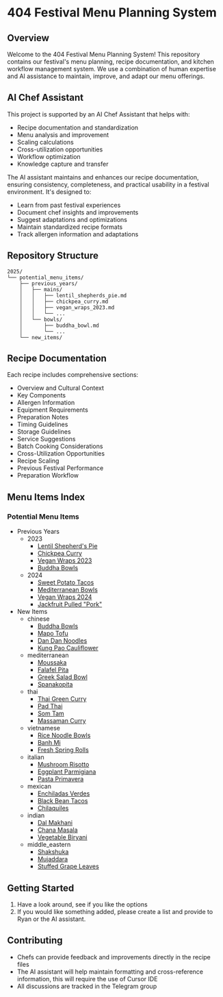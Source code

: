 # 404 Festival Menu Planning System

## Overview
Welcome to the 404 Festival Menu Planning System! This repository contains our festival's menu planning, recipe documentation, and kitchen workflow management system. We use a combination of human expertise and AI assistance to maintain, improve, and adapt our menu offerings.

## AI Chef Assistant
This project is supported by an AI Chef Assistant that helps with:
- Recipe documentation and standardization
- Menu analysis and improvement
- Scaling calculations
- Cross-utilization opportunities
- Workflow optimization
- Knowledge capture and transfer

The AI assistant maintains and enhances our recipe documentation, ensuring consistency, completeness, and practical usability in a festival environment. It's designed to:
- Learn from past festival experiences
- Document chef insights and improvements
- Suggest adaptations and optimizations
- Maintain standardized recipe formats
- Track allergen information and adaptations

## Repository Structure
```
2025/
└── potential_menu_items/
    ├── previous_years/
    │   ├── mains/
    │   │   ├── lentil_shepherds_pie.md
    │   │   ├── chickpea_curry.md
    │   │   ├── vegan_wraps_2023.md
    │   │   └── ...
    │   └── bowls/
    │       ├── buddha_bowl.md
    │       └── ...
    └── new_items/
```

## Recipe Documentation
Each recipe includes comprehensive sections:
- Overview and Cultural Context
- Key Components
- Allergen Information
- Equipment Requirements
- Preparation Notes
- Timing Guidelines
- Storage Guidelines
- Service Suggestions
- Batch Cooking Considerations
- Cross-Utilization Opportunities
- Recipe Scaling
- Previous Festival Performance
- Preparation Workflow

## Menu Items Index

### Potential Menu Items

- Previous Years
  - 2023
    - [Lentil Shepherd's Pie](2025/potential_menu_items/previous_years/mains/lentil_shepherds_pie.md)
    - [Chickpea Curry](2025/potential_menu_items/previous_years/mains/chickpea_curry.md)
    - [Vegan Wraps 2023](2025/potential_menu_items/previous_years/mains/vegan_wraps_2023.md)
    - [Buddha Bowls](2025/potential_menu_items/previous_years/bowls/buddha_bowl.md)
  - 2024
    - [Sweet Potato Tacos](2025/potential_menu_items/previous_years/mains/sweet_potato_tacos.md)
    - [Mediterranean Bowls](2025/potential_menu_items/previous_years/bowls/mediterranean_bowls.md)
    - [Vegan Wraps 2024](2025/potential_menu_items/previous_years/mains/vegan_wraps_2024.md)
    - [Jackfruit Pulled "Pork"](2025/potential_menu_items/previous_years/mains/jackfruit_pulled_pork.md)
- New Items
  - chinese
    - [Buddha Bowls](2025/potential_menu_items/chinese/buddha_bowl.md)
    - [Mapo Tofu](2025/potential_menu_items/chinese/mapo_tofu.md)
    - [Dan Dan Noodles](2025/potential_menu_items/chinese/dan_dan_noodles.md)
    - [Kung Pao Cauliflower](2025/potential_menu_items/chinese/kung_pao_cauliflower.md)
  - mediterranean
    - [Moussaka](2025/potential_menu_items/mediterranean/moussaka.md)
    - [Falafel Pita](2025/potential_menu_items/mediterranean/falafel_pita.md)
    - [Greek Salad Bowl](2025/potential_menu_items/mediterranean/greek_salad_bowl.md)
    - [Spanakopita](2025/potential_menu_items/mediterranean/spanakopita.md)
  - thai
    - [Thai Green Curry](2025/potential_menu_items/thai/thai_green_curry.md)
    - [Pad Thai](2025/potential_menu_items/thai/pad_thai.md)
    - [Som Tam](2025/potential_menu_items/thai/som_tam.md)
    - [Massaman Curry](2025/potential_menu_items/thai/massaman_curry.md)
  - vietnamese
    - [Rice Noodle Bowls](2025/potential_menu_items/vietnamese/rice_noodle_bowls.md)
    - [Banh Mi](2025/potential_menu_items/vietnamese/banh_mi.md)
    - [Fresh Spring Rolls](2025/potential_menu_items/vietnamese/fresh_spring_rolls.md)
  - italian
    - [Mushroom Risotto](2025/potential_menu_items/italian/mushroom_risotto.md)
    - [Eggplant Parmigiana](2025/potential_menu_items/italian/eggplant_parmigiana.md)
    - [Pasta Primavera](2025/potential_menu_items/italian/pasta_primavera.md)
  - mexican
    - [Enchiladas Verdes](2025/potential_menu_items/mexican/enchiladas_verdes.md)
    - [Black Bean Tacos](2025/potential_menu_items/mexican/black_bean_tacos.md)
    - [Chilaquiles](2025/potential_menu_items/mexican/chilaquiles.md)
  - indian
    - [Dal Makhani](2025/potential_menu_items/indian/dal_makhani.md)
    - [Chana Masala](2025/potential_menu_items/indian/chana_masala.md)
    - [Vegetable Biryani](2025/potential_menu_items/indian/vegetable_biryani.md)
  - middle_eastern
    - [Shakshuka](2025/potential_menu_items/middle_eastern/shakshuka.md)
    - [Mujaddara](2025/potential_menu_items/middle_eastern/mujaddara.md)
    - [Stuffed Grape Leaves](2025/potential_menu_items/middle_eastern/stuffed_grape_leaves.md)

## Getting Started
1. Have a look around, see if you like the options
2. If you would like something added, please create a list and provide to Ryan or the AI assistant.

## Contributing
- Chefs can provide feedback and improvements directly in the recipe files
- The AI assistant will help maintain formatting and cross-reference information, this will require the use of Cursor IDE
- All discussions are tracked in the Telegram group

